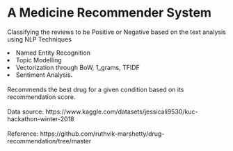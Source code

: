 # A Medicine Recommender System
Classifying the reviews to be Positive or Negative based on the text analysis using NLP Techniques 
<li>Named Entity Recognition
<li>Topic Modelling
<li>Vectorization through BoW, 1_grams, TFIDF
<li>Sentiment Analysis.
<br><br>
Recommends the best drug for a given condition based on its recommendation score.
<br><br>
Data source: https://www.kaggle.com/datasets/jessicali9530/kuc-hackathon-winter-2018
<br><br>
Reference: https://github.com/ruthvik-marshetty/drug-recommendation/tree/master